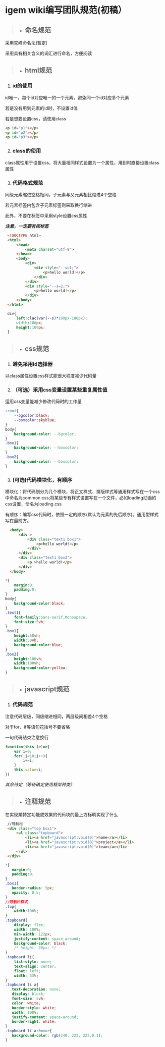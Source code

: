 # **igem wiki编写团队规范(初稿）**

> * ## 命名规范

采用驼峰命名法(暂定)

采用具有相关含义的词汇进行命名，方便阅读

> * ## html规范

1. ### id的使用

  id唯一，每个id对应唯一的一个元素，避免同一个id对应多个元素
  
  若是没有用到元素的id时，不设置id值
  
  若是想要设置css，请使用class
  
  ```html
 <p id="p1"></p>
 <p id="p2"></p>
 <p id="p3"></p>
  ```
  
2. ### class的使用

  class属性用于设置css，将大量相同样式设置为一个属性，用到时直接设置class属性
  
3. ### 代码格式规范

  同级元素缩进空格相同，子元素与父元素相比缩进4个空格
  
  若元素标签内包含子元素标签则采取换行缩进
  
  此外，不要在标签中采用style设置css属性
  
  ***注意，一定要有闭标签***

 ```html
  <!DOCTYPE html>
  <html>
      <head>
          <meta charset="utf-8">
      </head>
      <body>
          <div>
              <div style="--s=1;">
                  <p>hello world!</p>
              </div>
          </div>
          <div style="--s=2;">
              <p>hello world!</p>
          </div>
      </body>
  </html>
  ```

  ```css
   div{
       left:clac(var(--s)*100px-100px)；
       width:100px;
       height:100px;
   }
  ```

> * ## css规范

1. ### 避免采用id选择器

  以class属性设置css样式能很大程度减少代码量

2. ### （可选）采用css变量设置某些重复属性值

  运用css变量能减少修改代码时的工作量

  ```css
  :root{
      --bgcolor:black;
      --boxcolor:skyblue;
  }
  body{
      background-color: --bgcolor;
  }
  .box1{
      background-color: --boxcolor;
  }
  .box2{
      background-color: --boxcolor;
  }
  ```
  
3. ### (可选)代码模块化，有顺序
  
  模块化：将代码划分为几个模块，将正文样式、排版样式等通用样式写在一个css中命名为common.css;将某些专有样式设置写在一个文件，必如loading动画的css设置，命名为loading.css

  有顺序：编写css代码时，依照一定的顺序(默认为元素的先后顺序)。通用型样式写在最前方。

  ```html
    <body>
        <div >
            <div class="text1 box1">
                <p>hello world!</p>
            </div>
        </div>
        <div class="text1 box2">
            <p >hello world!</p>
        </div>
    </body>
  
  ```

  ```css
  *{
      margin:0;
      padding:0;
  }
  body{
      background-color:black;
  }
  .text1{
      font-family:Sans-serif,Monospace;
      font-size:5vh;
  }
  .box1{
      height:50vh;
      width:50vh;
      background-color:blue;
  }
  .box2{
      height:100vh;
      width:100vh;
      background-color:yellow;
  }
  ```

> * ## javascript规范

1. ### 代码规范

注意代码层级，同级缩进相同，两层级间相差4个空格

对于for、if等语句花括号不要省略

一句代码结束注意换行

```javascript
function(this,(e)=>{
    var i=0;
    for(;i<10;i++){
        i+=i;
    }
    this.value=i;
})
```

*其余待定（等待确定使用框架种类）*

> * ## 注释规范

在实现某特定功能或效果的代码块的最上方标明实现了什么

```html
 //导航栏
 <div class="top box1">
     <ul class="topboard">
         <li><a href="javascript:void(0)">home</a></li>
         <li><a href="javascript:void(0)">project</a></li>
         <li><a href="javascript:void(0)">team</a></li>
     </ul>
 </div>
 ```
 ```css
 *{
    margin:0;
    padding:0;
 }
 .box1{
    border-radius: 5px;
    opacity: 0.5;
 }
 //导航栏样式
 .top{
     width:100%;
 }
 .topboard{
     display: flex;
     width: 100%;
     min-width: 122px;
     justify-content: space-around;
     background-color: black;
     /* height: 30px; */
 }
 .topboard li{
     list-style: none;
     text-align: center;
     float: left;
     width: 33%;
 }
 .topboard li a{
    text-decoration: none;
    display: block;
    font-size: 5vh;
    color: white;
    border-style: white;
    width: 100%;
    justify-content: space-around;
    border-right: white;
 }
 .topboard li a:hover{
    background-color: rgb(240, 222, 222,0.1);
 }
 ``` 
 
